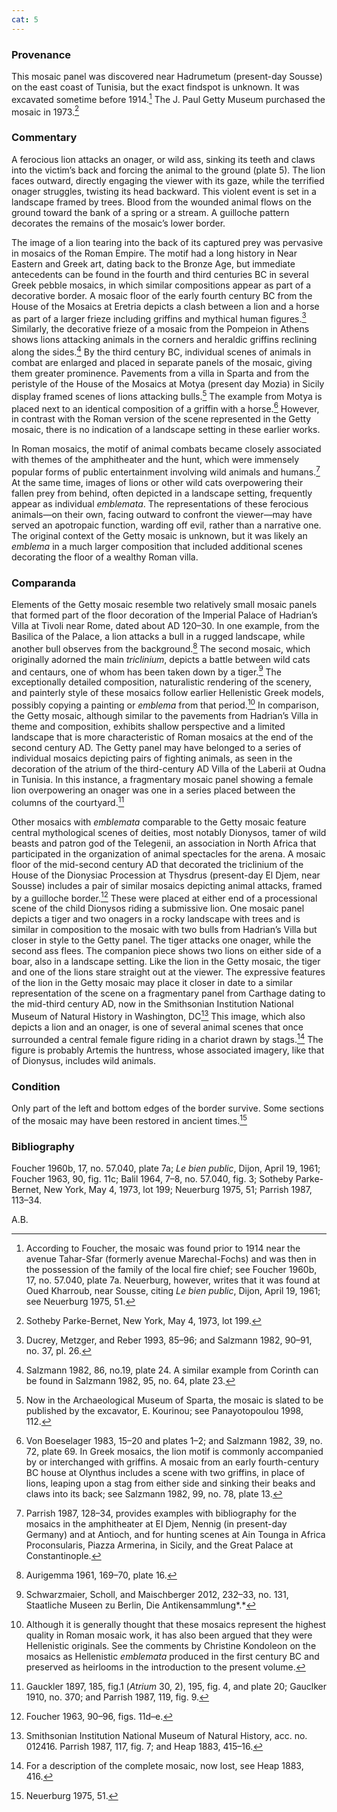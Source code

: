 ```yaml
---
cat: 5
---
```

### Provenance

This mosaic panel was discovered near <span class="popup location" id="location_21633">Hadrumetum</span> (present-day Sousse) on the east coast of Tunisia, but the exact findspot is unknown. It was excavated sometime before 1914.[^1] The J. Paul Getty Museum purchased the mosaic in 1973.[^2]

### Commentary

A ferocious lion attacks an onager, or wild ass, sinking its teeth and claws into the victim’s back and forcing the animal to the ground (plate 5). The lion faces outward, directly engaging the viewer with its gaze, while the terrified onager struggles, twisting its head backward. This violent event is set in a landscape framed by trees. Blood from the wounded animal flows on the ground toward the bank of a spring or a stream. A guilloche pattern decorates the remains of the mosaic’s lower border.

The image of a lion tearing into the back of its captured prey was pervasive in mosaics of the Roman Empire. The motif had a long history in Near Eastern and Greek art, dating back to the Bronze Age, but immediate antecedents can be found in the fourth and third centuries BC in several Greek pebble mosaics, in which similar compositions appear as part of a decorative border. A mosaic floor of the early fourth century BC from the <span class="popup pic" id="pic_15">House of the Mosaics</span> at <span class="popup location" id="location_21973">Eretria</span> depicts a clash between a lion and a horse as part of a larger frieze including griffins and mythical human figures.[^3] Similarly, the decorative frieze of a mosaic from the Pompeion in Athens shows lions attacking animals in the corners and heraldic griffins reclining along the sides.[^4] By the third century BC, individual scenes of animals in combat are enlarged and placed in separate panels of the mosaic, giving them greater prominence. Pavements from a villa in Sparta and from the <span class="popup pic" id="pic_16">peristyle of the House of the Mosaics</span> at <span class="popup location" id="location_22634">Motya</span> (present day Mozia) in Sicily display framed scenes of lions attacking bulls.[^5] The example from Motya is placed next to an identical composition of a griffin with a horse.[^6] However, in contrast with the Roman version of the scene represented in the Getty mosaic, there is no indication of a landscape setting in these earlier works.

In Roman mosaics, the motif of animal combats became closely associated with themes of the amphitheater and the hunt, which were immensely popular forms of public entertainment involving wild animals and humans.[^7] At the same time, images of lions or other wild cats overpowering their fallen prey from behind, often depicted in a landscape setting, frequently appear as individual <span class="popup definition" id="def_emblemata">*emblemata*</span>. The representations of these ferocious animals—on their own, facing outward to confront the viewer—may have served an apotropaic function, warding off evil, rather than a narrative one. The original context of the Getty mosaic is unknown, but it was likely an *emblema* in a much larger composition that included additional scenes decorating the floor of a wealthy Roman villa.

### Comparanda

Elements of the Getty mosaic resemble two relatively small mosaic panels that formed part of the floor decoration of the Imperial Palace of Hadrian’s Villa at Tivoli near Rome, dated about AD 120–30. In one example, from the Basilica of the Palace, a lion attacks a bull in a rugged landscape, while another bull observes from the background.[^8] The second mosaic, which originally adorned the main <span class="popup definition" id="def_triclinium">*triclinium*</span>, depicts a battle between <span class="popup pic" id="pic_16">wild cats and centaurs</span>, one of whom has been taken down by a tiger.[^9] The exceptionally detailed composition, naturalistic rendering of the scenery, and painterly style of these mosaics follow earlier Hellenistic Greek models, possibly copying a painting or *emblema* from that period.[^10] In comparison, the Getty mosaic, although similar to the pavements from Hadrian’s Villa in theme and composition, exhibits shallow perspective and a limited landscape that is more characteristic of Roman mosaics at the end of the second century AD. The Getty panel may have belonged to a series of individual mosaics depicting pairs of fighting animals, as seen in the decoration of the atrium of the third-century AD Villa of the Laberii at <span class="popup location" id="location_21602">Oudna</span> in Tunisia. In this instance, a fragmentary mosaic panel showing a female lion overpowering an onager was one in a series placed between the columns of the courtyard.[^11]

Other mosaics with *emblemata* comparable to the Getty mosaic feature central mythological scenes of deities, most notably Dionysos, tamer of wild beasts and patron god of the Telegenii, an association in North Africa that participated in the organization of animal spectacles for the arena. A mosaic floor of the mid-second century AD that decorated the triclinium of the House of the Dionysiac Procession at <span class="popup location" id="location_21592">Thysdrus</span> (present-day El Djem, near Sousse) includes a pair of similar mosaics depicting animal attacks, framed by a guilloche border.[^12] These were placed at either end of a processional scene of the child Dionysos riding a submissive lion. One mosaic panel depicts a <span class="popup pic" id="pic_18">tiger and two onagers</span> in a rocky landscape with trees and is similar in composition to the mosaic with two bulls from Hadrian’s Villa but closer in style to the Getty panel. The tiger attacks one onager, while the second ass flees. The companion piece shows <span class="popup pic" id="pic_19">two lions on either side of a boar</span>, also in a landscape setting. Like the lion in the Getty mosaic, the tiger and one of the lions stare straight out at the viewer. The expressive features of the lion in the Getty mosaic may place it closer in date to a similar representation of the scene on a <span class="popup pic" id="pic_20">fragmentary panel</span> from <span class="popup location" id="location_15897">Carthage</span> dating to the mid-third century AD, now in the Smithsonian Institution National Museum of Natural History in Washington, DC[^13] This image, which also depicts a lion and an onager, is one of several animal scenes that once surrounded a central female figure riding in a chariot drawn by stags.[^14] The figure is probably Artemis the huntress, whose associated imagery, like that of Dionysus, includes wild animals.

### Condition

Only part of the left and bottom edges of the border survive. Some sections of the mosaic may have been restored in ancient times.[^15]

### Bibliography

Foucher 1960b, 17, no. 57.040, plate 7a; *Le bien public*, Dijon, April 19, 1961; Foucher 1963, 90, fig. 11c; Balil 1964, 7–8, no. 57.040, fig. 3; Sotheby Parke-Bernet, New York, May 4, 1973, lot 199; Neuerburg 1975, 51; Parrish 1987, 113–34.

A.B.

[^1]: According to Foucher, the mosaic was found prior to 1914 near the avenue Tahar-Sfar (formerly avenue Marechal-Fochs) and was then in the possession of the family of the local fire chief; see Foucher 1960b, 17, no. 57.040, plate 7a. Neuerburg, however, writes that it was found at Oued Kharroub, near Sousse, citing *Le bien public*, Dijon, April 19, 1961; see Neuerburg 1975, 51.

[^2]: Sotheby Parke-Bernet, New York, May 4, 1973, lot 199.

[^3]: Ducrey, Metzger, and Reber 1993, 85–96; and Salzmann 1982, 90–91, no. 37, pl. 26.

[^4]: Salzmann 1982, 86, no.19, plate 24. A similar example from Corinth can be found in Salzmann 1982, 95, no. 64, plate 23.

[^5]: Now in the Archaeological Museum of Sparta, the mosaic is slated to be published by the excavator, E. Kourinou; see Panayotopoulou 1998, 112.

[^6]: Von Boeselager 1983, 15–20 and plates 1–2; and Salzmann 1982, 39, no. 72, plate 69. In Greek mosaics, the lion motif is commonly accompanied by or interchanged with griffins. A mosaic from an early fourth-century BC house at Olynthus includes a scene with two griffins, in place of lions, leaping upon a stag from either side and sinking their beaks and claws into its back; see Salzmann 1982, 99, no. 78, plate 13.

[^7]: Parrish 1987, 128–34, provides examples with bibliography for the mosaics in the amphitheater at El Djem, Nennig (in present-day Germany) and at Antioch, and for hunting scenes at Ain Tounga in Africa Proconsularis, Piazza Armerina, in Sicily, and the Great Palace at Constantinople.

[^8]: Aurigemma 1961, 169–70, plate 16.

[^9]: Schwarzmaier, Scholl, and Maischberger 2012, 232–33, no. 131, Staatliche Museen zu Berlin, Die Antikensammlung*.*

[^10]: Although it is generally thought that these mosaics represent the highest quality in Roman mosaic work, it has also been argued that they were Hellenistic originals. See the comments by Christine Kondoleon on the mosaics as Hellenistic *emblemata* produced in the first century BC and preserved as heirlooms in the introduction to the present volume.

[^11]: Gauckler 1897, 185, fig.1 (*Atrium* 30, 2), 195, fig. 4, and plate 20; Gauclker 1910, no. 370; and Parrish 1987, 119, fig. 9.

[^12]: Foucher 1963, 90–96, figs. 11d–e.

[^13]: Smithsonian Institution National Museum of Natural History, acc. no. 012416. Parrish 1987, 117, fig. 7; and Heap 1883, 415–16.

[^14]: For a description of the complete mosaic, now lost, see Heap 1883, 416.

[^15]: Neuerburg 1975, 51.
